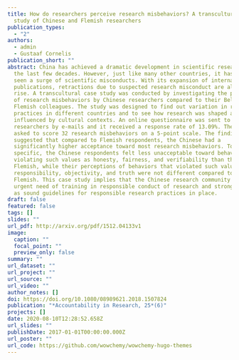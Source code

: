 ```yaml
---
title: How do researchers perceive research misbehaviors? A transcultural case
  study of Chinese and Flemish researchers
publication_types:
  - "2"
authors:
  - admin
  - Gustaaf Cornelis
publication_short: ""
abstract: China has achieved a dramatic development in scientific research over
  the last few decades. However, just like many other countries, it has also
  seen a surge of scientific misconducts. With its expansion of international
  publications, retractions due to suspected research misconduct are also on the
  rise. A transcultural case study was conducted by investigating the perception
  of research misbehaviors by Chinese researchers compared to their Belgian
  Flemish colleagues. The study was designed to find out variation in research
  practices in different countries and to see how research was shaped and
  influenced by cultural contexts. An online questionnaire was sent to 3,236
  researchers by e-mails and it received a response rate of 13.09%. They were
  asked to score 32 research misbehaviors on a 5-point scale. The findings
  suggested that compared to Flemish respondents, the Chinese had a
  significantly higher acceptance toward most research misbehaviors. To be more
  specific, the Chinese respondents felt less unacceptable toward behaviors
  violating such values as honesty, fairness, and verifiability than the
  Flemish, while their perceptions of behaviors that violated such values as
  responsibility, objectivity, and truth were not different compared to the
  Flemish. This case study implies that the Chinese research community is in an
  urgent need of training in responsible conduct of research and strong as well
  as sound guidelines for responsible research practices in place.
draft: false
featured: false
tags: []
slides: ""
url_pdf: http://arxiv.org/pdf/1512.04133v1
image:
  caption: ""
  focal_point: ""
  preview_only: false
summary: ""
url_dataset: ""
url_project: ""
url_source: ""
url_video: ""
author_notes: []
doi: https://doi.org/10.1080/08989621.2018.1507824
publication: "*Accountability in Research, 25*(6)"
projects: []
date: 2020-08-10T12:28:52.658Z
url_slides: ""
publishDate: 2017-01-01T00:00:00.000Z
url_poster: ""
url_code: https://github.com/wowchemy/wowchemy-hugo-themes
---
```

